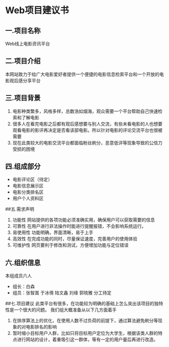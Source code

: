 # Web项目建议书
## 一.项目名称
Web线上电影资讯平台
## 二.项目介绍
本网站致力于给广大电影爱好者提供一个便捷的电影信息检索平台和一个开放的电影观后感分享平台
## 三.项目背景
1. 电影种类繁多，风格多样，总数浩如烟海，观众需要一个平台帮助自己快速检索和了解电影
2. 很多人在看完电影之后都有观后感想要与别人交流，有些未看电影的人也想要观看电影的影评再决定是否看该部电影。所以针对电影的评论交流平台也很被需要
3. 现在此类较大的电影交流平台都面临粉丝刷分，恶意低评等现象导致的公信力受损的困境

## 四.组成部分
- 电影评论区（待定）
- 电影信息展示区
- 电影分类排名区
- 用户个人资料区

##五.需求声明
1. 功能性
网站提供的各项功能必须准确实用，确保用户可以获取需要的信息
2. 可靠性
在用户进行非法操作时能进行提醒报错，不会影响系统运行。
3. 易使用性
功能明确，界面清晰，易于上手
4. 高效性
在完成功能的同时，尽量保证速度，完善用户的使用体验
5. 可维护性
网页要利于修改和测试，方便增加功能与定位错误
  

## 六.组织信息
本组成员六人
- 组长：白森
- 组员：张智嵩 于冰倩 陆文鑫 刘缘 郭晓雅
分工待定

##七.项目建议
此类平台有很多，在功能较为明确的基础上怎么突出该项目的独特性是一个很大的问题。
我们组大概准备从以下几方面着手
1. 在排序算法上的优化，在使用人数不过负荷的前提下，通过算法避免刷分等现象的对电影排名的影响
2. 暂时缩小目标用户人群，比如只将目标用户定位为大学生，根据该类人群的特点进行网站的设计，着重吸引这一群体，等有一定的用户量后再进行改造。

